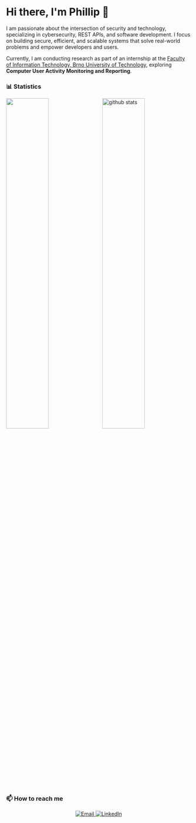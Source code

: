 # Hi there, I'm Phillip 👋

I am passionate about the intersection of security and technology, specializing in cybersecurity, REST APIs, and software development. I focus on building secure, efficient, and scalable systems that solve real-world problems and empower developers and users.

Currently, I am conducting research as part of an internship at the [Faculty of Information Technology, Brno University of Technology](https://www.fit.vut.cz/.en), exploring **Computer User Activity Monitoring and Reporting**.

### 📊 Statistics  
<div>
    <img src="https://github-readme-streak-stats.herokuapp.com/?user=phrp720&theme=dark" width="48%" >
    <img src="https://github-readme-stats.vercel.app/api?username=phrp720&show_icons=true&theme=dark" alt="github stats" width="48%" align="right"/>
</div>

### 📫 How to reach me  
<p align="center">
    <a href="mailto:filippospapadakis1@gmail.com">
        <img src="https://img.shields.io/badge/Email-D14836?style=flat&logo=gmail&logoColor=white" alt="Email">
    </a>
    <a href="https://www.linkedin.com/in/phillip-rafail-papadakis">
        <img src="https://img.shields.io/badge/LinkedIn-0A66C2?style=flat&logo=linkedin&logoColor=white" alt="LinkedIn">
    </a>
</p>
